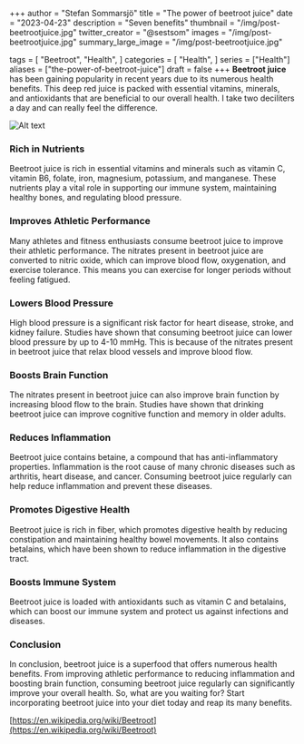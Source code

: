 +++
author = "Stefan Sommarsjö"
title = "The power of beetroot juice"
date = "2023-04-23"
description = "Seven benefits"
thumbnail = "/img/post-beetrootjuice.jpg"
twitter_creator = "@sestsom"
images = "/img/post-beetrootjuice.jpg"
summary_large_image = "/img/post-beetrootjuice.jpg"

tags = [
    "Beetroot",
	"Health",
]
categories = [
    "Health",
]
series = ["Health"]
aliases = ["the-power-of-beetroot-juice"]
draft = false
+++
**Beetroot juice** has been gaining popularity in recent years due to its numerous health benefits. 
This deep red juice is packed with essential vitamins, minerals, and antioxidants that are beneficial 
to our overall health. I take two deciliters a day and can really feel the difference. 

![Alt text](/img/post-beetrootjuice.jpg "Beetroot juice")
<!--more-->

### Rich in Nutrients
Beetroot juice is rich in essential vitamins and minerals such as vitamin C, vitamin B6, folate, iron, 
magnesium, potassium, and manganese. These nutrients play a vital role in supporting our immune system, 
maintaining healthy bones, and regulating blood pressure.

### Improves Athletic Performance
Many athletes and fitness enthusiasts consume beetroot juice to improve their athletic performance. The 
nitrates present in beetroot juice are converted to nitric oxide, which can improve blood flow, oxygenation, 
and exercise tolerance. This means you can exercise for longer periods without feeling fatigued.

### Lowers Blood Pressure
High blood pressure is a significant risk factor for heart disease, stroke, and kidney failure. Studies have 
shown that consuming beetroot juice can lower blood pressure by up to 4-10 mmHg. This is because of the nitrates 
present in beetroot juice that relax blood vessels and improve blood flow.

### Boosts Brain Function
The nitrates present in beetroot juice can also improve brain function by increasing blood flow to the brain. 
Studies have shown that drinking beetroot juice can improve cognitive function and memory in older adults.

### Reduces Inflammation
Beetroot juice contains betaine, a compound that has anti-inflammatory properties. Inflammation is the root cause 
of many chronic diseases such as arthritis, heart disease, and cancer. Consuming beetroot juice regularly can help 
reduce inflammation and prevent these diseases.

### Promotes Digestive Health
Beetroot juice is rich in fiber, which promotes digestive health by reducing constipation and maintaining healthy 
bowel movements. It also contains betalains, which have been shown to reduce inflammation in the digestive tract.

### Boosts Immune System
Beetroot juice is loaded with antioxidants such as vitamin C and betalains, which can boost our immune system and 
protect us against infections and diseases.

### Conclusion
In conclusion, beetroot juice is a superfood that offers numerous health benefits. From improving athletic performance 
to reducing inflammation and boosting brain function, consuming beetroot juice regularly can significantly improve your 
overall health. So, what are you waiting for? Start incorporating beetroot juice into your diet today and reap its many 
benefits.

[https://en.wikipedia.org/wiki/Beetroot](https://en.wikipedia.org/wiki/Beetroot)
